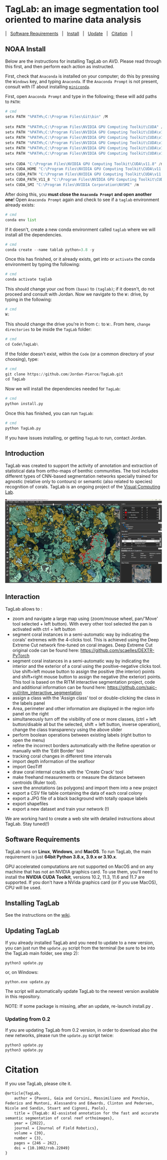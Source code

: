 # TagLab: an image segmentation tool oriented to marine data analysis

| &nbsp; [Software Requirements](#software-requirements) &nbsp; | &nbsp; [Install](#installing-taglab) &nbsp; | &nbsp; [Update](#updating-taglab) &nbsp; | &nbsp; [Citation](#citation) &nbsp; |

## NOAA Install

Below are the instructions for installing TagLab on AVD. Please read through this first, and then perform each action as instructed.

First, check that `Anaconda` is installed on your computer; do this by pressing the `Windows` key, and typing `Anaconda`. If the `Anaconda Prompt` is not present, consult with IT about installing 
[`miniconda`](https://docs.conda.io/projects/miniconda/en/latest/).

First, open `Anaconda Prompt` and type in the following; these will add paths to `PATH`:
```python
# cmd
setx PATH "%PATH%;C:\Program Files\Git\bin" /M

setx PATH "%PATH%;C:\Program Files\NVIDIA GPU Computing Toolkit\CUDA" /M
setx PATH "%PATH%;C:\Program Files\NVIDIA GPU Computing Toolkit\CUDA\v11.8" /M
setx PATH "%PATH%;C:\Program Files\NVIDIA GPU Computing Toolkit\CUDA\v11.8\bin" /M
setx PATH "%PATH%;C:\Program Files\NVIDIA GPU Computing Toolkit\CUDA\v11.8\lib\x64" /M
setx PATH "%PATH%;C:\Program Files\NVIDIA GPU Computing Toolkit\CUDA\v11.8\include" /M
setx PATH "%PATH%;C:\Program Files\NVIDIA GPU Computing Toolkit\CUDA\v11.8\lbnvvp" /M

setx CUDA "C:\Program Files\NVIDIA GPU Computing Toolkit\CUDA\v11.8" /m
setx CUDA_HOME "C:\Program Files\NVIDIA GPU Computing Toolkit\CUDA\v11.8" /m
setx CUDA_PATH "C:\Program Files\NVIDIA GPU Computing Toolkit\CUDA\v11.8" /m
setx CUDA_PATH_V11_8 "C:\Program Files\NVIDIA GPU Computing Toolkit\CUDA\v11.8" /m
setx CUDA_SMI "C:\Program Files\NVIDIA Corporation\NVSMI" /m
```

After doing this, you **must close the `Anaconda Prompt` and open another one**! Open 
`Anaconda Prompt` again and check to see if a `taglab` environment already exists:
```python
# cmd
conda env list
```

If it doesn't, create a new conda environment called `taglab` where we will install all the dependencies.
```python
# cmd
conda create --name tablab python=3.8 -y
```

Once this has finished, or it already exists, get into or `activate` the conda environment by typing the following:
```python
# cmd
conda activate taglab
```

This should change your `cmd` from `(base)` to `(taglab)`; if it doesn't, do not proceed and consult with Jordan. Now we navigate to the `W:` drive, by typing in the following:
```python
# cmd
W:
```

This should change the drive you're in from `C:` to `W:`. From here, `change directories` to be inside the `TagLab` folder:
```python
# cmd
cd Code\TagLab\
```

If the folder doesn't exist, within the `Code` (or a common directory of your choosing), type:
```python
# cmd
git clone https://github.com/Jordan-Pierce/TagLab.git
cd TagLab
```

Now we will install the dependencies needed for `TagLab`:
```python
# cmd
python install.py
```

Once this has finished, you can run `TagLab`:
```python
# cmd
python TagLab.py
```

If you have issues installing, or getting `TagLab` to run, contact Jordan.

## Introduction

TagLab was created to support the activity of annotation and extraction of statistical data from ortho-maps of benthic communities. The tool includes different types of CNN-based segmentation networks specially trained for agnostic (relative only to contours) or semantic (also related to species) recognition of corals. TagLab is an ongoing project of the  [Visual Computing Lab](https://vcg.isti.cnr.it).

![ScreenShot](screenshot.jpg)


## Interaction
TagLab allows to :

- zoom and navigate a large map using (zoom/mouse wheel, pan/'Move' tool selected + left button). With every other tool selected the pan is activated with ctrl + left button
- segment coral instances in a semi-automatic way by indicating the corals' extremes with the 4-clicks tool. This is achieved using the Deep Extreme Cut network fine-tuned on coral images. Deep Extreme Cut original code can be found here: https://github.com/scaelles/DEXTR-PyTorch
- segment coral instances in a semi-automatic way by indicating the interior and the exterior of a coral using the positive-negative clicks tool. Use shift+left mouse button to assign the positive (the interior) points and shift+right mouse button to assign the negative (the exterior) points. This tool is based on the RITM interactive segmentation project, code and additional information can be found here: https://github.com/saic-vul/ritm_interactive_segmentation
- assign a class with the 'Assign class' tool or double-clicking the class in the labels panel
- Area, perimeter and other information are displayed in the region info panel on the right
- simultaneously turn off the visibility of one or more classes, (ctrl + left button/disable all but the selected, shift + left button, inverse operation), change the class transparency using the above slider
- perform boolean operations between existing labels (right button to open the menu)
- refine the incorrect borders automatically with the Refine operation or manually with the 'Edit Border' tool
- tracking coral changes in different time intervals
- import depth information of the seafloor
- import GeoTiff
- draw coral internal cracks with the 'Create Crack' tool
- make freehand measurements or measure the distance between centroids (Ruler tool).
- save the annotations (as polygons) and import them into a new project
- export a CSV file table containing the data of each coral colony
- export a JPG file of a black background with totally opaque labels
- export shapefiles
- export a new dataset and train your network (!)

We are working hard to create a web site with detailed instructions about TagLab. Stay tuned(!)


## Software Requirements


TagLab runs on __Linux__, __Windows__, and __MacOS__. To run TagLab, the main requirement is just __64bit Python 3.8.x, 3.9.x or 3.10.x__.

GPU accelerated computations are not supported on MacOS and on any machine that has not an NVIDIA graphics card.
To use them, you'll need to install the __NVIDIA CUDA Toolkit__, versions 10.2, 11.3, 11.6 and 11.7 are supported.
If you don't have a NVida graphics card (or if you use MacOS), CPU will be used.

## Installing TagLab

See the instructions on the [wiki](https://github.com/cnr-isti-vclab/TagLab/wiki/Install-TagLab).

## Updating TagLab

If you already installed TagLab and you need to update to a new version, you can just run the `update.py` script from the terminal (be sure to be into the TagLab main folder, see step 2):

```
python3 update.py
```
or, on Windows:

```
python.exe update.py
```

The script will automatically update TagLab to the newest version available in this repository.

NOTE: If some package is missing, after an update, re-launch install.py .

### Updating from 0.2

If you are updating TagLab from 0.2 version, in order to download also the new networks, please run the `update.py` script twice:

```
python3 update.py
python3 update.py
```


# Citation

If you use TagLab, please cite it.

```
@article{TagLab,
	author = {Pavoni, Gaia and Corsini, Massimiliano and Ponchio, Federico and Muntoni, Alessandro and Edwards, Clinton and Pedersen, Nicole and Sandin, Stuart and Cignoni, Paolo},
	title = {TagLab: AI-assisted annotation for the fast and accurate semantic segmentation of coral reef orthoimages},
	year = {2022},
	journal = {Journal of Field Robotics},
	volume = {39},
	number = {3},
	pages = {246 – 262},
	doi = {10.1002/rob.22049}
}
```